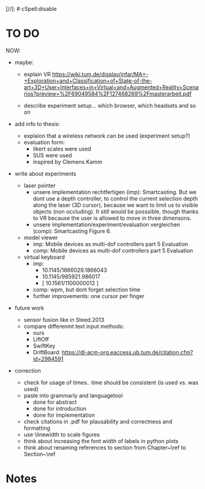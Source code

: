 [//]: # cSpell:disable

# TO DO

NOW:

- maybe:

  - explain VR https://wiki.tum.de/display/infar/MA+-+Exploration+and+Classification+of+State-of-the-art+3D+User+Interfaces+in+Virtual+and+Augmented+Reality+Scenarios?preview=%2F69049584%2F127468269%2Fmasterarbeit.pdf

  - describe experiment setup... which browser, which headsets and so on

* add info to thesis:

  - explaion that a wireless network can be used (experiment setup?)
  - evaluation form:
    - likert scales were used
    - SUS were used
    - inspired by Clemens Kamm

* write about experiments

  - laser pointer
    - unsere implementation rechtfertigen (imp):
      Smartcasting. But we dont use a depth controller, to control the current selection depth along the laser (3D cursor), because we want to limit us to visible objects (non occluding). It still would be posssible, though thanks to VR because the user is allowed to move in three dimensons.
    - unsere implementation/experiment/evaluation vergleichen (comp):
      Smartcasting Figure 6.
  - model viewer
    - imp:
      Mobile devices as multi-dof controllers part 5 Evaluation
    - comp:
      Mobile devices as multi-dof controllers part 5 Evaluation
  - virtual keyboard
    - imp:
      - 10.1145/1866029.1866043
      - 10.1145/985921.986017
      - [ 10.1561/1100000012 ]
    - comp: wpm, but dont forget selection time
    - further improvements: one cursor per finger

* future work

  - sensor fusion like in Steed.2013
  - compare differenmt text input methods:
    - ours
    - LiftOff
    - SwiftKey
    - DriftBoard: https://dl-acm-org.eaccess.ub.tum.de/citation.cfm?id=2984591

* correction

  - check for usage of times.. time should be consistent (is used vs. was used)
  - paste into grammarly and languagetool
    - done for abstract
    - done for introduction
    - done for implementation
  - check citations in .pdf for plausability and correctness and formatting
  - use \linewidth to scale figures
  - think about increasing the font width of labels in python plots
  - think about renaming references to section from Chapter~\ref to Section~\ref

# Notes
